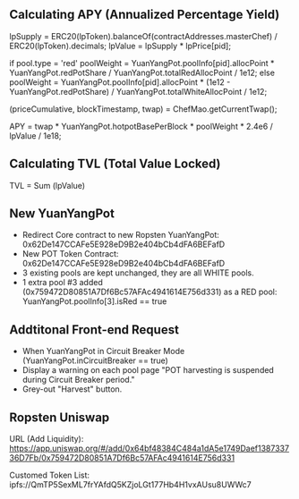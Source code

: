 ## Calculating APY (Annualized Percentage Yield)

lpSupply = ERC20(lpToken).balanceOf(contractAddresses.masterChef) / ERC20(lpToken).decimals;
lpValue = lpSupply * lpPrice[pid];

if pool.type = 'red'
    poolWeight = YuanYangPot.poolInfo[pid].allocPoint * YuanYangPot.redPotShare / YuanYangPot.totalRedAllocPoint / 1e12;
else
    poolWeight = YuanYangPot.poolInfo[pid].allocPoint * (1e12 - YuanYangPot.redPotShare) / YuanYangPot.totalWhiteAllocPoint / 1e12;


(priceCumulative, blockTimestamp, twap) = ChefMao.getCurrentTwap();

APY = twap * YuanYangPot.hotpotBasePerBlock * poolWeight * 2.4e6 / lpValue / 1e18;

## Calculating TVL (Total Value Locked)

TVL = Sum (lpValue)


## New YuanYangPot
* Redirect Core contract to new Ropsten YuanYangPot: 0x62De147CCAFe5E928eD9B2e404bCb4dFA6BEFafD
* New POT Token Contract: 0x62De147CCAFe5E928eD9B2e404bCb4dFA6BEFafD
* 3 existing pools are kept unchanged, they are all WHITE pools. 
* 1 extra pool #3 added (0x759472D80851A7Df6Bc57AFAc4941614E756d331) as a RED pool:
YuanYangPot.poolInfo[3].isRed == true

## Addtitonal Front-end Request
* When YuanYangPot in Circuit Breaker Mode (YuanYangPot.inCircuitBreaker == true)
* Display a warning on each pool page "POT harvesting is suspended during Circuit Breaker period."
* Grey-out "Harvest" button.

## Ropsten Uniswap
URL (Add Liquidity): https://app.uniswap.org/#/add/0x64bf48384C484a1dA5e1749Daef138733736D7Fb/0x759472D80851A7Df6Bc57AFAc4941614E756d331

Customed Token List: ipfs://QmTP5SexML7frYAfdQ5KZjoLGt177Hb4H1vxAUsu8UWWc7
